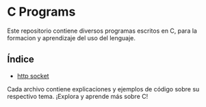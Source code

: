 # C Programs

Este repositorio contiene diversos programas escritos en C, para la formacion y aprendizaje del uso del lenguaje.

## Índice

- [http socket](http/README.md)

Cada archivo contiene explicaciones y ejemplos de código sobre su respectivo tema. ¡Explora y aprende más sobre C!

